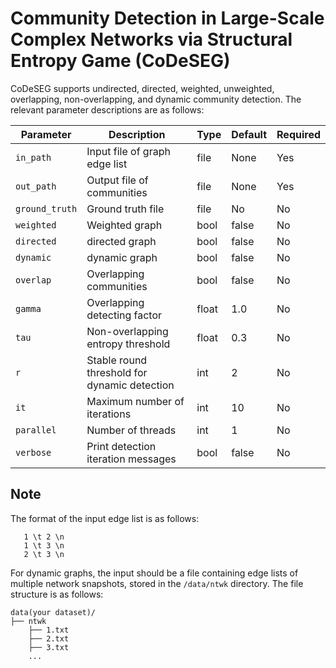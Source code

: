 
# Community Detection in Large-Scale Complex Networks via Structural Entropy Game (CoDeSEG)

CoDeSEG supports undirected, directed, weighted, unweighted, overlapping, non-overlapping, and dynamic community detection. The relevant parameter descriptions are as follows:

| Parameter      | Description                                    | Type    | Default  | Required |
|----------------|------------------------------------------------|---------|----------|----------|
| `in_path`      | Input file of graph edge list                  | file    | None     | Yes      |
| `out_path`     | Output file of communities                     | file    | None     | Yes      |
| `ground_truth` | Ground truth file                              | file    | No       | No       |
| `weighted`     | Weighted graph                                 | bool    | false    | No       |
| `directed`     | directed graph                                 | bool    | false    | No       |
| `dynamic`      | dynamic graph                                  | bool    | false    | No       |
| `overlap`      | Overlapping communities                        | bool    | false    | No       |
| `gamma`        | Overlapping detecting factor                   | float   | 1.0      | No       |
| `tau`          | Non-overlapping entropy threshold              | float   | 0.3      | No       |
| `r`            | Stable round threshold for dynamic detection   | int     | 2        | No       |
| `it`           | Maximum number of iterations                   | int     | 10       | No       |
| `parallel`     | Number of threads                              | int     | 1        | No       |
| `verbose`      | Print detection iteration messages             | bool    | false    | No       |


## Note
The format of the input edge list is as follows:
```text
   1 \t 2 \n
   1 \t 3 \n
   2 \t 3 \n
``` 
For dynamic graphs, the input should be a file containing edge lists of multiple network snapshots, stored in the `/data/ntwk` directory. The file structure is as follows:
```text
data(your dataset)/ 
├── ntwk 
    ├── 1.txt
    ├── 2.txt
    ├── 3.txt
    ...
``` 